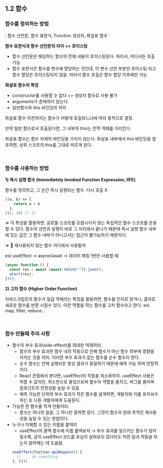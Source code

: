 ## 1.2 함수

### 함수를 정의하는 방법

: 함수 선언문, 함수 표현식, Function 생성자, 화살표 함수

**함수 표현식과 함수 선언문의 차이 => 호이스팅**

- 함수 선언문은 해당하는 함수의 전체 내용이 호이스팅된다. 따라서, 어디서든 호출 가능
- 함수 표현식은 함수를 변수에 할당하는 것인데, 이 변수 선언 부분만 호이스팅 되고 함수 할당은 호이스팅되지 않음. 따라서 함수 호출은 함수 할당 이후에만 가능

**화살표 함수의 특징**

- constructor를 사용할 수 없다 => 생성자 함수로 사용 불가
- arguments가 존재하지 않는다.
- 일반함수와 this 바인딩의 차이

화살표 함수 이전까지는 함수가 어떻게 호출되느냐에 따라 동적으로 결정.

만약 일반 함수로서 호출된다면, 그 내부의 this는 전역 객체를 가리킨다.

화살표 함수는 함수 자체의 바인딩을 가지지 않는다. 화살표 내부에서 this 바인딩을 참조하면, 상위 스코프의 this를 그대로 따르게 된다.

<br/>

### 함수를 사용하는 방법

**1) 즉시 실행 함수 (Immediately Invoked Function Expression, IIFE)**

함수를 정의하고, 그 순간 즉시 실행되는 함수. 다시 호출 X

```jsx
((a, b) => {
    return a + b
  },
)(5, 10) // 15
```

⇒ 이 특성을 활용하면, 글로벌 스코프를 오염시키지 않는 독립적인 함수 스코프를 운용할 수 있다. 함수의 선언과 실행이 바로 그 자리에서 끝나기 때문에 즉시 실행 함수 내부에 있는 값은 그 함수 내부가 아니고서는 접근이 불가능하기 때문이다.

⇒ 👀 재사용되지 않는 함수 어디에서 사용될까

es) useEffect → asyne/await → 데이터 패칭 1번만 사용할 때

```jsx
(async function () {
  const res = await (await fetch("")).json();
  alert(res);
})();
```

**2) 고차 함수 (Higher Order Function)**

자바스크립트의 함수가 일급 객체라는 특징을 활용하면, 함수를 인자로 받거나, 결과로 새로운 함수를 반환 시킬수 있다. 이런 역할을 하는 함수를 고차 함수라고 한다. ex) map, filter, reduce...

<br/>

### **함수 만들때 주의 사항**

- 함수의 부수 효과(side-effect)를 최대한 억제하라.
  - 함수의 부수 효과란 함수 내의 작동으로 인해 함수가 아닌 함수 외부에 영향을 끼치는 것을 의미. 이러한 부수 효과가 없는 함수를 순수 함수라 한다.
  - 순수 함수는 언제 실행되든 항상 결과가 동일하기 때문에 예측 가능 하며 안정적이다.
  - React 관점에서 본다면, useEffect의 작동을 최소화하자. useEffect 사용은 피할 수 없지만, 최소한으로 줄임으로써 함수의 역할을 좁히고, 버그를 줄이며 컴포넌트의 안정성을 높일 수 있음
  - 예측 가능한 단위의 부수 효과가 작은 함수를 설계하면, 개발자와 이를 유지보수하는 또 다른 개발자에게 도움된다.
- 가능한 한 함수를 작게 만들어라.
  - 함수는 하나의 일을, 그 하나만 잘하면 된다. 그것이 함수의 원래 목적인 재사용성을 높일 수 있는 방법이다.
- 누구나 이해할 수 있는 이름을 붙여라
  - useEffect의 콜백 함수에 이름 붙여보자 → 부수 효과를 일으키는 함수가 많아질수록, 굳이 useEffect 코드를 유심히 살펴보지 않더라도 어떤 일과 작동을 하는지 알아채는 데 도움됨.
  ```jsx
  useEffect(fuction apiRequest() {
  	// ... do something
  }, []))
  ```

<br/>
